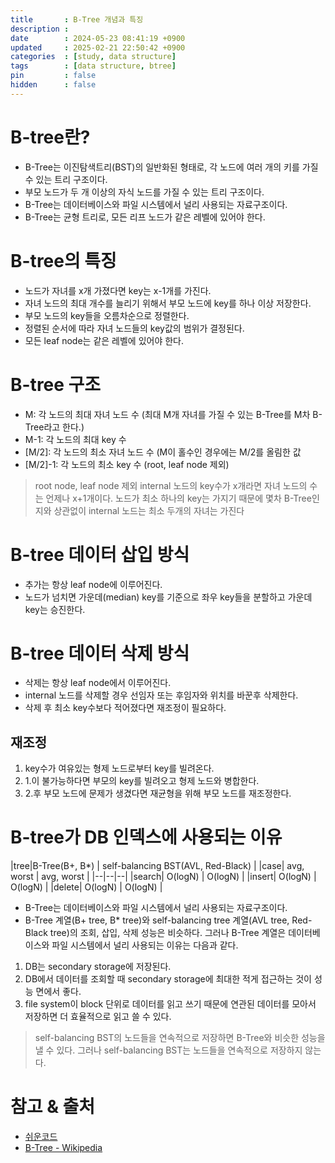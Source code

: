 ```yaml
---
title       : B-Tree 개념과 특징 
description :
date        : 2024-05-23 08:41:19 +0900
updated     : 2025-02-21 22:50:42 +0900
categories  : [study, data structure]
tags        : [data structure, btree]
pin         : false
hidden      : false
---
```


# B-tree란?
- B-Tree는 이진탐색트리(BST)의 일반화된 형태로, 각 노드에 여러 개의 키를 가질 수 있는 트리 구조이다. 
- 부모 노드가 두 개 이상의 자식 노드를 가질 수 있는 트리 구조이다.
- B-Tree는 데이터베이스와 파일 시스템에서 널리 사용되는 자료구조이다.
- B-Tree는 균형 트리로, 모든 리프 노드가 같은 레벨에 있어야 한다.

# B-tree의 특징
- 노드가 자녀를 x개 가졌다면 key는 x-1개를 가진다.
- 자녀 노드의 최대 개수를 늘리기 위해서 부모 노드에 key를 하나 이상 저장한다.
- 부모 노드의 key들을 오름차순으로 정렬한다.
- 정렬된 순서에 따라 자녀 노드들의 key값의 범위가 결정된다. 
- 모든 leaf node는 같은 레벨에 있어야 한다.

# B-tree 구조
- M: 각 노드의 최대 자녀 노드 수 (최대 M개 자녀를 가질 수 있는 B-Tree를 M차 B-Tree라고 한다.)
- M-1: 각 노드의 최대 key 수
- \[M/2\]: 각 노드의 최소 자녀 노드 수 (M이 홀수인 경우에는 M/2를 올림한 값
- \[M/2\]-1: 각 노드의 최소 key 수 (root, leaf node 제외)

> root node, leaf node 제외
> internal 노드의 key수가 x개라면 자녀 노드의 수는 언제나 x+1개이다.
노드가 최소 하나의 key는 가지기 때문에 몇차 B-Tree인지와 상관없이 internal 노드는 최소 두개의 자녀는 가진다

# B-tree 데이터 삽입 방식
- 추가는 항상 leaf node에 이루어진다.
- 노드가 넘치면 가운데(median) key를 기준으로 좌우 key들을 분할하고 가운데 key는 승진한다.

# B-tree 데이터 삭제 방식
- 삭제는 항상 leaf node에서 이루어진다.
- internal 노드를 삭제할 경우 선임자 또는 후임자와 위치를 바꾼후 삭제한다.
- 삭제 후 최소 key수보다 적어졌다면 재조정이 필요하다.

## 재조정
1. key수가 여유있는 형제 노드로부터 key를 빌려온다.
2. 1.이 불가능하다면 부모의 key를 빌려오고 형제 노드와 병합한다.
3. 2.후 부모 노드에 문제가 생겼다면 재균형을 위해 부모 노드를 재조정한다.


# B-tree가 DB 인덱스에 사용되는 이유

|tree|B-Tree(B+, B*) | self-balancing BST(AVL, Red-Black) |
|case| avg, worst | avg, worst |
|--|--|--|
|search| O(logN) | O(logN) |
|insert| O(logN) | O(logN) |
|delete| O(logN) | O(logN) |

- B-Tree는 데이터베이스와 파일 시스템에서 널리 사용되는 자료구조이다.
- B-Tree 계열(B+ tree, B* tree)와 self-balancing tree 계열(AVL tree, Red-Black tree)의 조회, 삽입, 삭제 성능은 비슷하다. 그러나 B-Tree 계열은 데이터베이스와 파일 시스템에서 널리 사용되는 이유는 다음과 같다.

1. DB는 secondary storage에 저장된다.
2. DB에서 데이터를 조회할 때 secondary storage에 최대한 적게 접근하는 것이 성능 면에서 좋다.
3. file system이 block 단위로 데이터를 읽고 쓰기 때문에 연관된 데이터를 모아서 저장하면 더 효율적으로 읽고 쓸 수 있다.

> self-balancing BST의 노드들을 연속적으로 저장하면 B-Tree와 비슷한 성능을 낼 수 있다. 그러나 self-balancing BST는 노드들을 연속적으로 저장하지 않는다.
> 

# 참고 & 출처
- [쉬운코드](https://www.youtube.com/@ez./playlists)
- [B-Tree - Wikipedia](https://en.wikipedia.org/wiki/B-tree)
